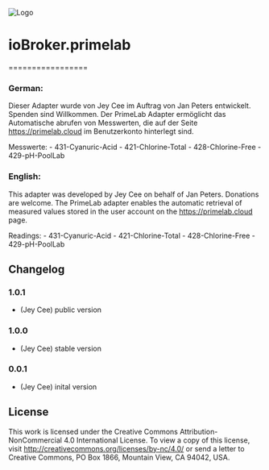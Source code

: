 ![Logo](https://primelab.org/de/assets/website/img/logo-primelab.jpg)
# ioBroker.primelab
=================


### German:
Dieser Adapter wurde von Jey Cee im Auftrag von Jan Peters entwickelt. Spenden sind Willkommen.
Der PrimeLab Adapter ermöglicht das Automatische abrufen von Messwerten, die auf der Seite https://primelab.cloud im Benutzerkonto hinterlegt sind.

Messwerte:
    -  431-Cyanuric-Acid
    -  421-Chlorine-Total
    -  428-Chlorine-Free
    -  429-pH-PoolLab

### English:
This adapter was developed by Jey Cee on behalf of Jan Peters. Donations are welcome.
The PrimeLab adapter enables the automatic retrieval of measured values stored in the user account on the https://primelab.cloud page.

Readings:
    -  431-Cyanuric-Acid
    -  421-Chlorine-Total
    -  428-Chlorine-Free
    -  429-pH-PoolLab



## Changelog

### 1.0.1
* (Jey Cee) public version

### 1.0.0
* (Jey Cee) stable version

### 0.0.1
* (Jey Cee) inital version

## License
This work is licensed under the Creative Commons Attribution-NonCommercial 4.0 International License.
To view a copy of this license, visit
http://creativecommons.org/licenses/by-nc/4.0/
or send a letter to Creative Commons, PO Box 1866, Mountain View, CA 94042, USA.
